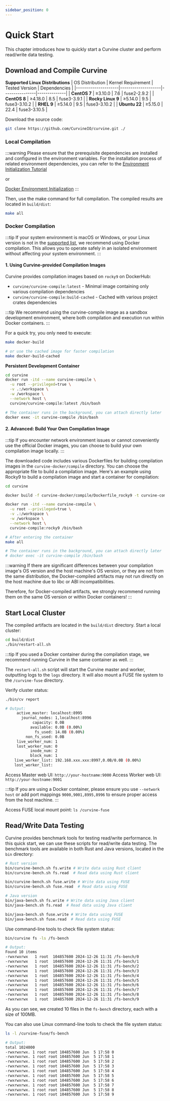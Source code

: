 ```yaml
---
sidebar_position: 0
---
```


# Quick Start

This chapter introduces how to quickly start a Curvine cluster and perform read/write data testing.

## Download and Compile Curvine

**Supported Linux Distributions**
| OS Distribution     | Kernel Requirement | Tested Version | Dependencies |
|---------------------|--------------------|----------------|--------------|
| **CentOS 7**        | ≥3.10.0            | 7.6            | fuse2-2.9.2  |
| **CentOS 8**        | ≥4.18.0            | 8.5            | fuse3-3.9.1  |
| **Rocky Linux 9**   | ≥5.14.0            | 9.5            | fuse3-3.10.2 |
| **RHEL 9**          | ≥5.14.0            | 9.5            | fuse3-3.10.2 |
| **Ubuntu 22**       | ≥5.15.0            | 22.4           | fuse3-3.10.5 |

Download the source code:
```bash
git clone https://github.com/CurvineIO/curvine.git ./
```

### Local Compilation

:::warning
Please ensure that the prerequisite dependencies are installed and configured in the environment variables. For the installation process of related environment dependencies, you can refer to the [Environment Initialization Tutorial](prerequisites)

or

[Docker Environment Initialization](https://github.com/CurvineIO/curvine/blob/main/curvine-docker/compile/Dockerfile_rocky9)
:::

Then, use the make command for full compilation. The compiled results are located in `build/dist`:
```bash
make all
```

### Docker Compilation

:::tip
If your system environment is macOS or Windows, or your Linux version is not in the [supported list](quick-start/#download-and-compile-curvine), we recommend using Docker compilation. This allows you to operate safely in an isolated environment without affecting your system environment.
:::

#### 1. Using Curvine-provided Compilation Images

Curvine provides compilation images based on `rocky9` on DockerHub:

- `curvine/curvine-compile:latest` - Minimal image containing only various compilation dependencies
- `curvine/curvine-compile:build-cached` - Cached with various project crates dependencies

:::tip
We recommend using the curvine-compile image as a sandbox development environment, where both compilation and execution run within Docker containers.
:::

For a quick try, you only need to execute:
```bash
make docker-build 

# or use the cached image for faster compilation
make docker-build-cached
```

**Persistent Development Container**
```bash
cd curvine
docker run -itd --name curvine-compile \
  -u root --privileged=true \
  -v .:/workspace \
  -w /workspace \
  --network host \
  curvine/curvine-compile:latest /bin/bash

# The container runs in the background, you can attach directly later
docker exec -it curvine-compile /bin/bash
```

#### 2. Advanced: Build Your Own Compilation Image

:::tip
If you encounter network environment issues or cannot conveniently use the official Docker images, you can choose to build your own compilation image locally.
:::

The downloaded code includes various Dockerfiles for building compilation images in the `curvine-docker/compile` directory. You can choose the appropriate file to build a compilation image. Here's an example using Rocky9 to build a compilation image and start a container for compilation:

```bash
cd curvine

docker build -f curvine-docker/compile/Dockerfile_rocky9 -t curvine-compile:rocky9 .

docker run -itd --name curvine-compile \
  -u root --privileged=true \
  -v .:/workspace \
  -w /workspace \
  --network host \
  curvine-compile:rocky9 /bin/bash

# After entering the container
make all

# The container runs in the background, you can attach directly later
# docker exec -it curvine-compile /bin/bash
```

:::warning
If there are significant differences between your compilation image's OS version and the host machine's OS version, or they are not from the same distribution, the Docker-compiled artifacts may not run directly on the host machine due to libc or ABI incompatibilities.

Therefore, for Docker-compiled artifacts, we strongly recommend running them on the same OS version or within Docker containers!
:::

## Start Local Cluster

The compiled artifacts are located in the `build/dist` directory. Start a local cluster:
```bash
cd build/dist
./bin/restart-all.sh
```

:::tip
If you used a Docker container during the compilation stage, we recommend running Curvine in the same container as well.
:::

The `restart-all.sh` script will start the Curvine master and worker, outputting logs to the `logs` directory. It will also mount a FUSE file system to the `/curvine-fuse` directory.

Verify cluster status:
```bash
./bin/cv report

# Output:
     active_master: localhost:8995
       journal_nodes: 1,localhost:8996
            capacity: 0.0B
           available: 0.0B (0.00%)
             fs_used: 14.0B (0.00%)
         non_fs_used: 0.0B
     live_worker_num: 1
     lost_worker_num: 0
           inode_num: 2
           block_num: 1
    live_worker_list: 192.168.xxx.xxx:8997,0.0B/0.0B (0.00%)
    lost_worker_list:
```

Access Master web UI: `http://your-hostname:9000`
Access Worker web UI: `http://your-hostname:9001`

:::tip
If you are using a Docker container, please ensure you use `--network host` or add port mappings `9000,9001,8995,8996` to ensure proper access from the host machine.
:::

Access FUSE local mount point: `ls /curvine-fuse`

## Read/Write Data Testing

Curvine provides benchmark tools for testing read/write performance. In this quick start, we can use these scripts for read/write data testing. The benchmark tools are available in both Rust and Java versions, located in the `bin` directory:

```bash
# Rust version
bin/curvine-bench.sh fs.write # Write data using Rust client
bin/curvine-bench.sh fs.read  # Read data using Rust client

bin/curvine-bench.sh fuse.write # Write data using FUSE
bin/curvine-bench.sh fuse.read  # Read data using FUSE

# Java version
bin/java-bench.sh fs.write # Write data using Java client
bin/java-bench.sh fs.read  # Read data using Java client

bin/java-bench.sh fuse.write # Write data using FUSE
bin/java-bench.sh fuse.read  # Read data using FUSE
```

Use command-line tools to check file system status:
```bash
bin/curvine fs -ls /fs-bench

# Output:
Found 10 items
-rwxrwxrwx   1 root  104857600 2024-12-26 11:31 /fs-bench/0
-rwxrwxrwx   1 root  104857600 2024-12-26 11:31 /fs-bench/1
-rwxrwxrwx   1 root  104857600 2024-12-26 11:31 /fs-bench/2
-rwxrwxrwx   1 root  104857600 2024-12-26 11:31 /fs-bench/3
-rwxrwxrwx   1 root  104857600 2024-12-26 11:31 /fs-bench/4
-rwxrwxrwx   1 root  104857600 2024-12-26 11:31 /fs-bench/5
-rwxrwxrwx   1 root  104857600 2024-12-26 11:31 /fs-bench/6
-rwxrwxrwx   1 root  104857600 2024-12-26 11:31 /fs-bench/7
-rwxrwxrwx   1 root  104857600 2024-12-26 11:31 /fs-bench/8
-rwxrwxrwx   1 root  104857600 2024-12-26 11:31 /fs-bench/9
```

As you can see, we created 10 files in the `fs-bench` directory, each with a size of 100MB.

You can also use Linux command-line tools to check the file system status:
```bash
ls -l /curvine-fuse/fs-bench

# Output:
total 1024000
-rwxrwxrwx. 1 root root 104857600 Jun  5 17:58 0
-rwxrwxrwx. 1 root root 104857600 Jun  5 17:58 1
-rwxrwxrwx. 1 root root 104857600 Jun  5 17:58 2
-rwxrwxrwx. 1 root root 104857600 Jun  5 17:58 3
-rwxrwxrwx. 1 root root 104857600 Jun  5 17:58 4
-rwxrwxrwx. 1 root root 104857600 Jun  5 17:58 5
-rwxrwxrwx. 1 root root 104857600 Jun  5 17:58 6
-rwxrwxrwx. 1 root root 104857600 Jun  5 17:58 7
-rwxrwxrwx. 1 root root 104857600 Jun  5 17:58 8
-rwxrwxrwx. 1 root root 104857600 Jun  5 17:58 9
```